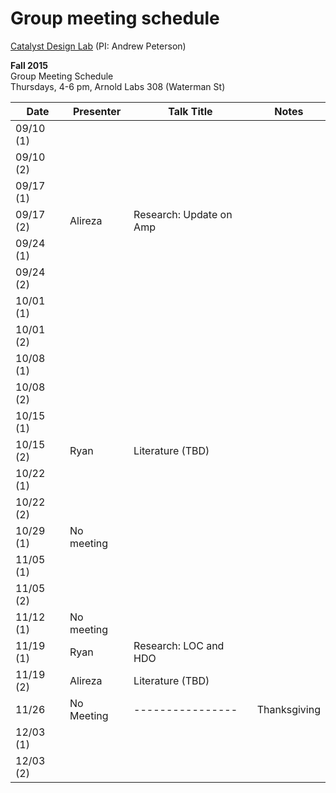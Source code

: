 # Group meeting schedule #
[Catalyst Design Lab](http://brown.edu/go/catalyst) (PI: Andrew Peterson)

**Fall 2015**  
Group Meeting Schedule  
Thursdays, 4-6 pm, Arnold Labs 308 (Waterman St)  


|   Date     |   Presenter   |   Talk Title                                              |   Notes   |
| ---------- | ------------- | --------------------------------------------------------- | --------- |
| 09/10 (1)  |               |                                                           |           |
| 09/10 (2)  |               |                                                           |           |
| 09/17 (1)  |               |                                                           |           |
| 09/17 (2)  | Alireza       |  Research: Update on Amp                                  |           |
| 09/24 (1)  |               |                                                           |           |
| 09/24 (2)  |               |                                                           |           |
| 10/01 (1)  |               |                                                           |           |
| 10/01 (2)  |               |                                                           |           |
| 10/08 (1)  |               |                                                           |           |
| 10/08 (2)  |               |                                                           |           |
| 10/15 (1)  |               |                                                           |           |
| 10/15 (2)  |    Ryan       | Literature (TBD)                                          |           |
| 10/22 (1)  |               |                                                           |           |
| 10/22 (2)  |               |                                                           |           |
| 10/29 (1)  |  No meeting   |                                                           |           |
| 11/05 (1)  |               |                                                           |           |
| 11/05 (2)  |               |                                                           |           |
| 11/12 (1)  |  No meeting   |                                                           |           |
| 11/19 (1)  |  Ryan         | Research: LOC and HDO                                     |           |
| 11/19 (2)  |  Alireza      | Literature (TBD)                                          |           |
| 11/26      | No Meeting    | ----------------                                          | Thanksgiving |
| 12/03 (1)  |               |                                                           |           |
| 12/03 (2)  |               |                                                           |           |